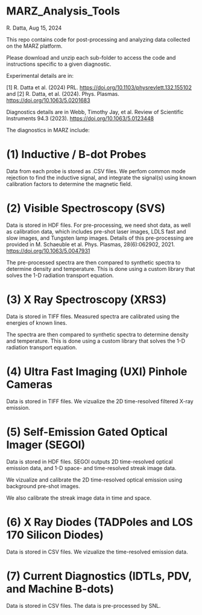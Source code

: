 # MARZ_Analysis_Tools

R. Datta, Aug 15, 2024

This repo contains code for post-processing and analyzing data collected on the MARZ platform. 

Please download and unzip each sub-folder to access the code and instructions specific to a given diagnostic.

Experimental details are in:

[1] R. Datta et al. (2024) PRL. https://doi.org/10.1103/physrevlett.132.155102 and 
[2] R. Datta, et al. (2024). Phys. Plasmas. https://doi.org/10.1063/5.0201683

Diagnostics details are in Webb, Timothy Jay, et al. Review of Scientific Instruments 94.3 (2023). https://doi.org/10.1063/5.0123448

The diagnostics in MARZ include:

# (1) Inductive / B-dot Probes

Data from each probe is stored as .CSV files.
We perfom common mode rejection to find the inductive signal, and integrate the signal(s) using known calibration factors to determine the magnetic field.

# (2) Visible Spectroscopy (SVS)

Data is stored in HDF files. For pre-processing, we need shot data, as well as calibration data, which includes pre-shot laser images, LDLS fast and slow images, and Tungsten lamp images. Details of this pre-processing are provided in M. Schaeuble et al. Phys. Plasmas, 28(6):062902, 2021. https://doi.org/10.1063/5.0047931

The pre-processed spectra are then compared to synthetic spectra to determine density and temperature. This is done using a custom library that solves the 1-D radiation transport equation.

# (3) X Ray Spectroscopy (XRS3)

Data is stored in TIFF files. Measured spectra are calibrated using the energies of known lines.

The spectra are then compared to synthetic spectra to determine density and temperature. This is done using a custom library that solves the 1-D radiation transport equation.

# (4) Ultra Fast Imaging (UXI) Pinhole Cameras

Data is stored in TIFF files. We vizualize the 2D time-resolved filtered X-ray emission. 

# (5) Self-Emission Gated Optical Imager (SEGOI)

Data is stored in HDF files. SEGOI outputs 2D time-resolved optical emission data, and 1-D space- and time-resolved streak image data.

We vizualize and calibrate the 2D time-resolved optical emission using background pre-shot images.

We also calibrate the streak image data in time and space.

# (6) X Ray Diodes (TADPoles and LOS 170 Silicon Diodes)

Data is stored in CSV files. We vizualize the time-resolved emission data.

# (7) Current Diagnostics (IDTLs, PDV, and Machine B-dots)

Data is stored in CSV files. The data is pre-processed by SNL. 




